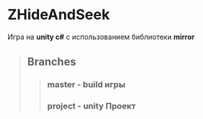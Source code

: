 # ZHideAndSeek
Игра на **unity c#** с использованием библиотеки **mirror**
>## Branches
>> ### master - build игры
>> ### project - unity Проект
